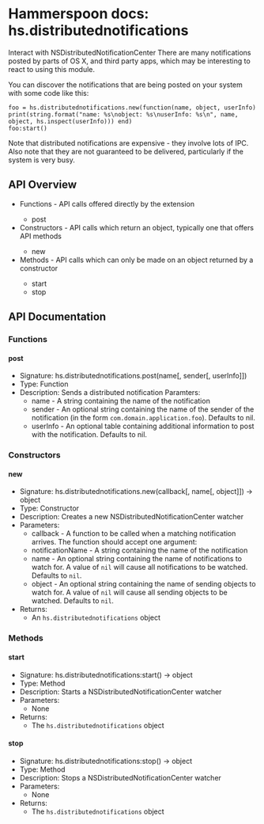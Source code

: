 # Hammerspoon docs: hs.distributednotifications

Interact with NSDistributedNotificationCenter
There are many notifications posted by parts of OS X, and third party apps, which may be interesting to react to using this module.

You can discover the notifications that are being posted on your system with some code like this:
```
foo = hs.distributednotifications.new(function(name, object, userInfo) print(string.format("name: %s\nobject: %s\nuserInfo: %s\n", name, object, hs.inspect(userInfo))) end)
foo:start()
```

Note that distributed notifications are expensive - they involve lots of IPC. Also note that they are not guaranteed to be delivered, particularly if the system is very busy.

## API Overview
* Functions - API calls offered directly by the extension</li>
  * post
* Constructors - API calls which return an object, typically one that offers API methods</li>
  * new
* Methods - API calls which can only be made on an object returned by a constructor</li>
  * start
  * stop

## API Documentation

### Functions

#### post
  * Signature: hs.distributednotifications.post(name[, sender[, userInfo]])
  * Type: Function
  * Description: Sends a distributed notification
  Paramters:
     * name - A string containing the name of the notification
     * sender - An optional string containing the name of the sender of the notification (in the form `com.domain.application.foo`). Defaults to nil.
     * userInfo - An optional table containing additional information to post with the notification. Defaults to nil.

### Constructors

#### new
  * Signature: hs.distributednotifications.new(callback[, name[, object]]) -> object
  * Type: Constructor
  * Description: Creates a new NSDistributedNotificationCenter watcher
  * Parameters:
     * callback - A function to be called when a matching notification arrives. The function should accept one argument:
      * notificationName - A string containing the name of the notification
     * name - An optional string containing the name of notifications to watch for. A value of `nil` will cause all notifications to be watched. Defaults to `nil`.
     * object - An optional string containing the name of sending objects to watch for. A value of `nil` will cause all sending objects to be watched. Defaults to `nil`.
  * Returns:
     * An `hs.distributednotifications` object

### Methods

#### start
  * Signature: hs.distributednotifications:start() -> object
  * Type: Method
  * Description: Starts a NSDistributedNotificationCenter watcher
  * Parameters:
     * None
  * Returns:
     * The `hs.distributednotifications` object

#### stop
  * Signature: hs.distributednotifications:stop() -> object
  * Type: Method
  * Description: Stops a NSDistributedNotificationCenter watcher
  * Parameters:
     * None
  * Returns:
     * The `hs.distributednotifications` object
